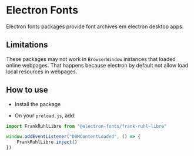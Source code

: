 # Electron Fonts

Electron fonts packages provide font archives em electron desktop apps.

## Limitations

These packages may not work in `BrowserWindow` instances that loaded online webpages. That happens because electron by default not allow load local resources in webpages.

## How to use

* Install the package

* On your `preload.js`, add:

```ts
import FrankRuhlLibre from "@electron-fonts/frank-ruhl-libre"

window.addEventListener("DOMContentLoaded", () => {
    FrankRuhlLibre.inject()
})
```
